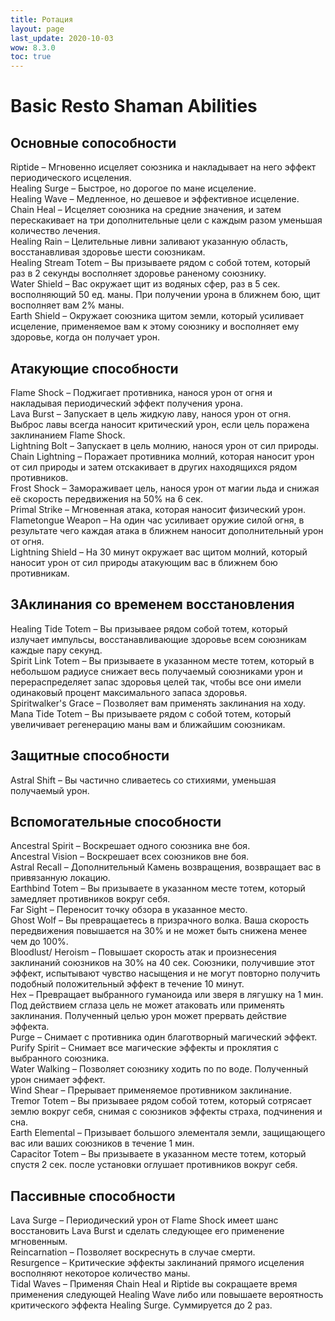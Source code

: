 ```yaml
---
title: Ротация
layout: page
last_update: 2020-10-03 
wow: 8.3.0
toc: true
---
```


# Basic Resto Shaman Abilities

## Основные сопособности

 Riptide – Мгновенно исцеляет союзника и накладывает на него эффект периодического исцеления.  
 Healing Surge – Быстрое, но дорогое по мане исцеление.  
 Healing Wave – Медленное, но дешевое и эффективное исцеление.  
 Chain Heal – Исцеляет союзника на средние значения, и затем перескакивает на три дополнительные цели с каждым разом уменьшая количество лечения.  
 Healing Rain – Целительные ливни заливают указанную область, восстанавливая здоровье шести союзникам.  
 Healing Stream Totem – Вы призываете рядом с собой тотем, который раз в 2 секунды восполняет здоровье раненому союзнику.  
 Water Shield – Вас окружает щит из водяных сфер, раз в 5 сек. восполняющий 50 ед. маны. При получении урона в ближнем бою, щит восполняет вам 2% маны.  
 Earth Shield – Окружает союзника щитом земли, который усиливает исцеление, применяемое вам к этому союзнику и восполняет ему здоровье, когда он получает урон.  

## Атакующие способности

 Flame Shock – Поджигает противника, нанося урон от огня и накладывая периодический эффект получения урона.   
 Lava Burst – Запускает в цель жидкую лаву, нанося урон от огня. Выброс лавы всегда наносит критический урон, если цель поражена заклинанием Flame Shock.  
 Lightning Bolt – Запускает в цель молнию, нанося урон от сил природы.   
 Chain Lightning – Поражает противника молний, которая наносит урон от сил природы и затем отскакивает в других находящихся рядом противников.   
 Frost Shock – Замораживает цель, нанося урон от магии льда и снижая её скорость передвижения на 50% на 6 сек.  
 Primal Strike – Мгновенная атака, которая наносит физический урон.  
 Flametongue Weapon – На один час усиливает оружие силой огня, в результате чего каждая атака в ближнем наносит дополнительный урон от огня.  
 Lightning Shield – На 30 минут окружает вас щитом молний, который наносит урон от сил природы атакующим вас в ближнем бою противникам.  

## ЗАклинания со временем восстановления

 Healing Tide Totem – Вы призываее рядом собой тотем, который излучает импульсы, восстанавливающие здоровье всем союзникам каждые пару секунд.  
 Spirit Link Totem – Вы призываете в указанном месте тотем, который в небольшом радиусе снижает весь получаемый союзниками урон и перераспределяет запас здоровья целей так,   чтобы все они имели одинаковый процент максимального запаса здоровья.  
 Spiritwalker's Grace – Позволяет вам применять заклинания на ходу.  
 Mana Tide Totem – Вы призываете рядом с собой тотем, который увеличивает регенерацию маны вам и ближайшим союзникам.  

## Защитные способности

 Astral Shift – Вы частично сливаетесь со стихиями, уменьшая получаемый урон.  

## Вспомогательные способности

 Ancestral Spirit – Воскрешает одного союзника вне боя.  
 Ancestral Vision – Воскрешает всех союзников вне боя.  
 Astral Recall – Дополнительный Камень возвращения, возвращает вас в привязанную локацию.  
 Earthbind Totem –  Вы призываете в указанном месте тотем, который замедляет противников вокруг себя.  
 Far Sight – Переносит точку обзора в указанное место.  
 Ghost Wolf – Вы превращаетесь в призрачного волка. Ваша скорость передвижения повышается на 30% и не может быть снижена менее чем до 100%.  
 Bloodlust/ Heroism – Повышает скорость атак и произнесения заклинаний союзников на 30% на 40 сек. Союзники, получившие этот эффект, испытывают чувство насыщения и не могут повторно получить подобный положительный эффект в течение 10 минут.  
 Hex – Превращает выбранного гуманоида или зверя в лягушку на 1 мин. Под действием сглаза цель не может атаковать или применять заклинания. Полученный целью урон может прервать действие эффекта.  
 Purge – Снимает с противника один благотворный магический эффект.  
 Purify Spirit – Снимает все магические эффекты и проклятия с выбранного союзника.  
 Water Walking – Позволяет союзнику ходить по по воде. Полученный урон снимает эффект.  
 Wind Shear – Прерывает применяемое противником заклинание.  
 Tremor Totem – Вы призываее рядом собой тотем, который сотрясает землю вокруг себя, снимая с союзников эффекты страха, подчинения и сна.  
 Earth Elemental – Призывает большого элементаля земли, защищающего вас или ваших союзников в течение 1 мин.  
 Capacitor Totem – Вы призываете в указанном месте тотем, который спустя 2 сек. после установки оглушает противников вокруг себя.  

## Пассивные способности

 Lava Surge – Периодический урон от  Flame Shock имеет шанс восстановить Lava Burst и сделать следующее его применение мгновенным.  
 Reincarnation – Позволяет воскреснуть в случае смерти.  
 Resurgence – Критические эффекты заклинаний прямого исцеления восполняют некоторое количество маны.  
 Tidal Waves – Применяя Chain Heal и Riptide вы сокращаете время применения следующей Healing Wave либо или повышаете вероятность критического эффекта Healing Surge. Суммируется до 2 раз.  



